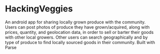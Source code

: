 # HackingVeggies
An android app for sharing locally grown produce with the community.
Users can post photos of produce they have grown/acquired, along with prices, quantity, and geolocation data, in order to sell or barter their goods with other local growers.
Other users can search geographically and by type of produce to find locally sourced goods in their community.
Built with Parse
